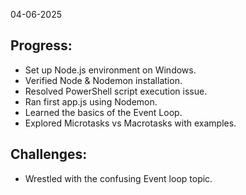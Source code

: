 04-06-2025

## Progress:
*  Set up Node.js environment on Windows.
*  Verified Node & Nodemon installation.
*  Resolved PowerShell script execution issue.
*  Ran first app.js using Nodemon.
* Learned the basics of the Event Loop.
* Explored Microtasks vs Macrotasks with examples.

## Challenges:
* Wrestled with the confusing Event loop topic.
